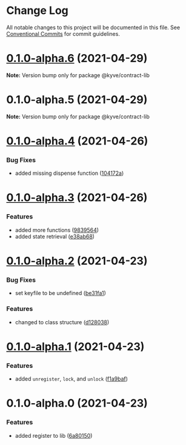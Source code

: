 # Change Log

All notable changes to this project will be documented in this file.
See [Conventional Commits](https://conventionalcommits.org) for commit guidelines.

# [0.1.0-alpha.6](https://github.com/KYVENetwork/kyve/compare/@kyve/contract-lib@0.1.0-alpha.5...@kyve/contract-lib@0.1.0-alpha.6) (2021-04-29)

**Note:** Version bump only for package @kyve/contract-lib





# 0.1.0-alpha.5 (2021-04-29)

**Note:** Version bump only for package @kyve/contract-lib

# [0.1.0-alpha.4](https://github.com/KYVENetwork/contract/compare/@kyve/contract-lib@0.1.0-alpha.3...@kyve/contract-lib@0.1.0-alpha.4) (2021-04-26)

### Bug Fixes

- added missing dispense function ([104172a](https://github.com/KYVENetwork/contract/commit/104172ae550f27d99824958d97740b7e3c575308))

# [0.1.0-alpha.3](https://github.com/KYVENetwork/contract/compare/@kyve/contract-lib@0.1.0-alpha.2...@kyve/contract-lib@0.1.0-alpha.3) (2021-04-26)

### Features

- added more functions ([9839564](https://github.com/KYVENetwork/contract/commit/983956421e2c13332c13903f1a6287413b9aa27f))
- added state retrieval ([e38ab68](https://github.com/KYVENetwork/contract/commit/e38ab684f2b23eadf4800484eda903d127218338))

# [0.1.0-alpha.2](https://github.com/KYVENetwork/contract/compare/@kyve/contract-lib@0.1.0-alpha.1...@kyve/contract-lib@0.1.0-alpha.2) (2021-04-23)

### Bug Fixes

- set keyfile to be undefined ([be31fa1](https://github.com/KYVENetwork/contract/commit/be31fa1ca27c2f66d121556cf0dc2d65928e4c8b))

### Features

- changed to class structure ([d128038](https://github.com/KYVENetwork/contract/commit/d1280388dcd1ed493ffc799b01658dc1a6a3ba92))

# [0.1.0-alpha.1](https://github.com/KYVENetwork/contract/compare/@kyve/contract-lib@0.1.0-alpha.0...@kyve/contract-lib@0.1.0-alpha.1) (2021-04-23)

### Features

- added `unregister`, `lock`, and `unlock` ([f1a9baf](https://github.com/KYVENetwork/contract/commit/f1a9baf415358e67542d2b273249dc9aae3cdb04))

# 0.1.0-alpha.0 (2021-04-23)

### Features

- added register to lib ([6a80150](https://github.com/KYVENetwork/contract/commit/6a80150c14999069aa5d6907e59e52c3f0f18266))
